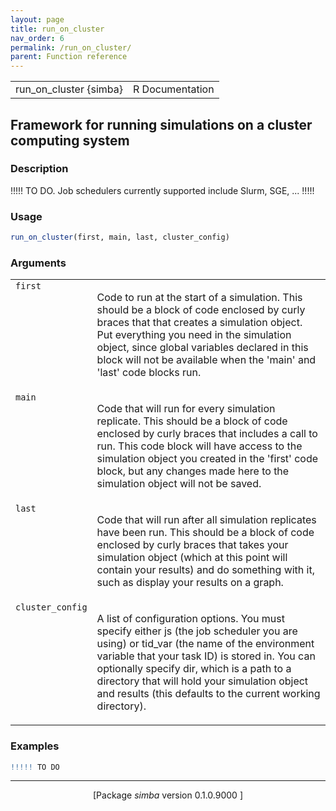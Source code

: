```yaml
---
layout: page
title: run_on_cluster 
nav_order: 6 
permalink: /run_on_cluster/
parent: Function reference
---
```



<table width="100%" summary="page for run_on_cluster {simba}"><tr><td>run_on_cluster {simba}</td><td style="text-align: right;">R Documentation</td></tr></table>

<h2>Framework for running simulations on a cluster computing system</h2>

<h3>Description</h3>

<p>!!!!! TO DO. Job schedulers currently supported include Slurm, SGE, ... !!!!!
</p>


<h3>Usage</h3>

```R
run_on_cluster(first, main, last, cluster_config)
```


<h3>Arguments</h3>

<table summary="R argblock">
<tr valign="top"><td><span style='font-family:&quot;SFMono-Regular&quot;,Menlo,Consolas,Monospace; font-size:0.85em'>first</span></td>
<td>
<p>Code to run at the start of a simulation. This should be a block
of code enclosed by curly braces  that that creates a simulation
object. Put everything you need in the simulation object, since global
variables declared in this block will not be available when the 'main'
and 'last' code blocks run.</p>
</td></tr>
<tr valign="top"><td><span style='font-family:&quot;SFMono-Regular&quot;,Menlo,Consolas,Monospace; font-size:0.85em'>main</span></td>
<td>
<p>Code that will run for every simulation replicate. This should be
a block of code enclosed by curly braces  that includes a call to
run. This code block will have access to the simulation object you
created in the 'first' code block, but any changes made here to the
simulation object will not be saved.</p>
</td></tr>
<tr valign="top"><td><span style='font-family:&quot;SFMono-Regular&quot;,Menlo,Consolas,Monospace; font-size:0.85em'>last</span></td>
<td>
<p>Code that will run after all simulation replicates have been run.
This should be a block of code enclosed by curly braces  that takes
your simulation object (which at this point will contain your results)
and do something with it, such as display your results on a graph.</p>
</td></tr>
<tr valign="top"><td><span style='font-family:&quot;SFMono-Regular&quot;,Menlo,Consolas,Monospace; font-size:0.85em'>cluster_config</span></td>
<td>
<p>A list of configuration options. You must specify
either js (the job scheduler you are using) or tid_var (the name of the
environment variable that your task ID) is stored in. You can optionally
specify dir, which is a path to a directory that will hold your
simulation object and results (this defaults to the current working
directory).</p>
</td></tr>
</table>


<h3>Examples</h3>

```R
!!!!! TO DO
```

<hr /><div style="text-align: center;">[Package <em>simba</em> version 0.1.0.9000 ]</div>
